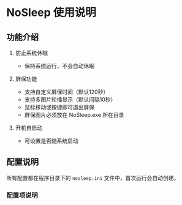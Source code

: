 # NoSleep 使用说明

## 功能介绍
1. 防止系统休眠
   - 保持系统运行，不会自动休眠

2. 屏保功能
   - 支持自定义屏保时间（默认120秒）
   - 支持多图片轮播显示（默认间隔10秒）
   - 鼠标移动或按键即可退出屏保
   - 屏保图片必须放在 NoSleep.exe 所在目录

3. 开机自启动
   - 可设置是否随系统启动

## 配置说明
所有配置都在程序目录下的 `nosleep.ini` 文件中，首次运行会自动创建。

### 配置项说明